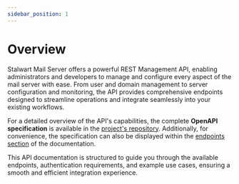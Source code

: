 ```yaml
---
sidebar_position: 1
---
```


# Overview

Stalwart Mail Server offers a powerful REST Management API, enabling administrators and developers to manage and configure every aspect of the mail server with ease. From user and domain management to server configuration and monitoring, the API provides comprehensive endpoints designed to streamline operations and integrate seamlessly into your existing workflows.

For a detailed overview of the API's capabilities, the complete **OpenAPI specification** is available in the [project's repository](https://github.com/stalwartlabs/mail-server/blob/main/api/v1/openapi.yml). Additionally, for convenience, the specification can also be displayed within the [endpoints section](/docs/api/management/endpoints) of the documentation.

This API documentation is structured to guide you through the available endpoints, authentication requirements, and example use cases, ensuring a smooth and efficient integration experience. 

